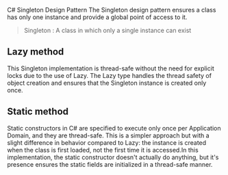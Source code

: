 C# Singleton Design Pattern
The Singleton design pattern ensures a class has only one instance and provide a global point of access to it. <br>
>Singleton : A class in which only a single instance can exist

## Lazy method
This Singleton implementation is thread-safe without the need for explicit locks due to the use of Lazy<T>. The Lazy<T> type handles the thread safety of object creation and ensures that the Singleton instance is created only once.

## Static method
Static constructors in C# are specified to execute only once per Application Domain, and they are thread-safe. This is a simpler approach but with a slight difference in behavior compared to Lazy<T>: the instance is created when the class is first loaded, not the first time it is accessed.In this implementation, the static constructor doesn't actually do anything, but it's presence ensures the static fields are initialized in a thread-safe manner.